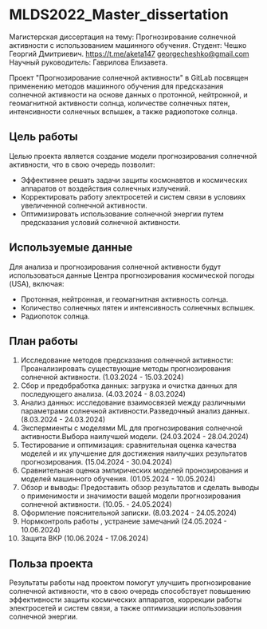 # MLDS2022_Master_dissertation
Магистерская диссертация на тему: Прогнозирование солнечной активности с использованием машинного обучения.
Студент: Чешко Георгий Дмитриевич. https://t.me/aketa147 georgecheshko@gmail.com
Научный руководитель: Гаврилова Елизавета.

Проект "Прогнозирование солнечной активности" в GitLab посвящен применению методов машинного обучения для предсказания солнечной активности на основе данных о протонной, нейтронной, и геомагнитной активности солнца, количестве солнечных пятен, интенсивности солнечных вспышек, а также радиопотоке солнца.

## Цель работы
Целью проекта является создание модели прогнозирования солнечной активности, что в свою очередь позволит:
- Эффективнее решать задачи защиты космонавтов и космических аппаратов от воздействия солнечных излучений.
- Корректировать работу электросетей и систем связи в условиях увеличенной солнечной активности.
- Оптимизировать использование солнечной энергии путем предсказания условий солнечной активности.

## Используемые данные
Для анализа и прогнозирования солнечной активности будут использоваться данные Центра прогнозирования космической погоды (USA), включая:
- Протонная, нейтронная, и геомагнитная активность солнца.
- Количество солнечных пятен и интенсивность солнечных вспышек.
- Радиопоток солнца.

## План работы
1. Исследование методов предсказания солнечной активности: Проанализировать существующие методы прогнозирования солнечной активности. (1.03.2024 - 15.03.2024)
2. Сбор и предобработка данных: загрузка и очистка данных для последующего анализа. (4.03.2024 - 8.03.2024)
3. Анализ данных: исследование взаимосвязей между различными параметрами солнечной активности.Разведочный анализ данных. (8.03.2024 - 24.03.2024)
4. Экспермиенты с моделями ML для прогнозирования солнечной активности.Выбора наилучшей модели. (24.03.2024 - 28.04.2024)
5. Тестирование и оптимизация: сравнительная оценка качества моделей и их улучшение для достижения наилучших результатов прогнозирования. (15.04.2024 - 30.04.2024)
6. Сравнительная оценка эмпирических моделей пронозирования и моделей машинного обучения. (01.05.2024 - 10.05.2024)
7. Обзор и выводы: Предоставить обзор результатов и сделать выводы о применимости и значимости вашей модели прогнозирования солнечной активности. (10.05. - 24.05.2024)
8. Оформление пояснительной записки. (8.03.2024 - 24.05.2024)
9. Нормконтроль работы , устранеие замечаний  (24.05.2024 - 10.06.2024)
10. Защита ВКР (10.06.2024 - 17.06.2024)


## Польза проекта
Результаты работы над проектом помогут улучшить прогнозирование солнечной активности, что в свою очередь способствует повышению эффективности защиты космических аппаратов, коррекции работы электросетей и систем связи, а также оптимизации использования солнечной энергии.
